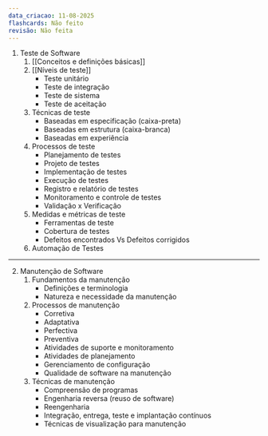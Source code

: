 ```yaml
---
data_criacao: 11-08-2025
flashcards: Não feito
revisão: Não feita
---
```

1. Teste de Software
	1. [[Conceitos e definições básicas]]
	2. [[Níveis de teste]]
		- Teste unitário
	    - Teste de integração
	    - Teste de sistema
	    - Teste de aceitação
	3. Técnicas de teste
	    - Baseadas em especificação (caixa-preta)
	    - Baseadas em estrutura (caixa-branca)
	    - Baseadas em experiência
	4. Processos de teste
	    - Planejamento de testes
	    - Projeto de testes
	    - Implementação de testes
	    - Execução de testes
	    - Registro e relatório de testes
	    - Monitoramento e controle de testes
	    - Validação x Verificação
	5. Medidas e métricas de teste
		- Ferramentas de teste
		- Cobertura de testes
		- Defeitos encontrados Vs Defeitos corrigidos
	6. Automação de Testes 
---
2. Manutenção de Software
	1. Fundamentos da manutenção
	    - Definições e terminologia
	    - Natureza e necessidade da manutenção
	2. Processos de manutenção
		- Corretiva
		- Adaptativa
		- Perfectiva
		- Preventiva
	    - Atividades de suporte e monitoramento
	    - Atividades de planejamento
	    - Gerenciamento de configuração
	    - Qualidade de software na manutenção
	3. Técnicas de manutenção
	    - Compreensão de programas
	    - Engenharia reversa (reuso de software)
	    - Reengenharia
	    - Integração, entrega, teste e implantação contínuos
	    - Técnicas de visualização para manutenção